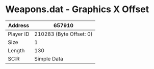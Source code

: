 #  Weapons.dat - Graphics X Offset
Address   | 657910
----------|-------------
Player ID | 210283 (Byte Offset: 0)
Size 	  | 1
Length 	  | 130
SC:R      | Simple Data


